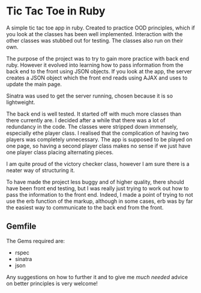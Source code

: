 # Tic Tac Toe in Ruby
A simple tic tac toe app in ruby. Created to practice OOD principles, which if you look at the classes has been well implemented. Interaction with the other classes was stubbed out for testing. The classes also run on their own.

The purpose of the project was to try to gain more practice with back end ruby. However it evolved into learning how to pass information from the back end to the front using JSON objects. If you look at the app, the server creates a JSON object which the front end reads using AJAX and uses to update the main page.

Sinatra was used to get the server running, chosen because it is so lightweight.

The back end is well tested. It started off with much more classes than there currently are. I decided after a while that there was a lot of redundancy in the code. The classes were stripped down immensely, especially ethe player class. I realised that the complication of having two players was completely unnecessary. The app is supposed to be played on one page, so having a second player class makes no sense if we just have one player class placing alternating pieces.

I am quite proud of the victory checker class, however I am sure there is a neater way of structuring it.

To have made the project less buggy and of higher quality, there should have been front end testing, but I was really just trying to work out how to pass the information to the front end. Indeed, I made a point of trying to not use the erb function of the markup, although in some cases, erb was by far the easiest way to communicate to the back end from the front.

## Gemfile
The Gems required are: 
- rspec
- sinatra
- json

Any suggestions on how to further it and to give me *much needed* advice on better principles is very welcome!
